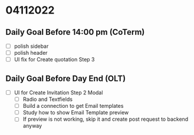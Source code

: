 # 04112022

## Daily Goal Before 14:00 pm (CoTerm)

- [ ] polish sidebar
- [ ] polish header
- [ ] UI fix for Create quotation Step 3

## Daily Goal Before Day End (OLT)

- [ ] UI for Create Invitation Step 2 Modal
  - [ ] Radio and Textfields
  - [ ] Build a connection to get Email templates
  - [ ] Study how to show Email Template preview
  - [ ] If preview is not working, skip it and create post request to backend anyway
